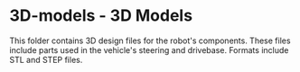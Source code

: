 # 3D-models - 3D Models

This folder contains 3D design files for the robot's components. These files include parts used in the vehicle's steering and drivebase. Formats include STL and STEP files.
